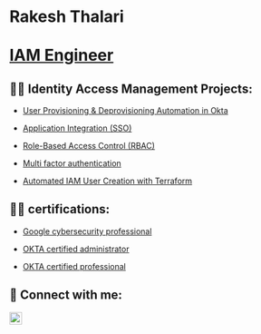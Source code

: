 <h1>Rakesh Thalari <br/> <br/><a href="https://www.linkedin.com/in/joshmadakor/">IAM Engineer</a>

<h2>👨‍💻 Identity Access Management Projects:</h2>


  - [User Provisioning & Deprovisioning Automation in Okta](https://github.com/Rakeshthalari/Provisioning-deProvisioning/blob/main/README.md)

  - [Application Integration (SSO)](https://github.com/Rakeshthalari/Application-integration/blob/main/README.md)
    
  - [Role-Based Access Control (RBAC)](https://github.com/Rakeshthalari/Role-based-access-control/blob/main/README.md)
  
  - [Multi factor authentication](https://github.com/Rakeshthalari/MFA/blob/main/README.md)
  
  - [Automated IAM User Creation with Terraform](https://github.com/Rakeshthalari/MFA/blob/main/README.md) <b></b>


<h2>👨‍💻 certifications:</h2>


  - [Google cybersecurity professional](https://www.credly.com/badges/eb040df2-ffc3-4a29-80a9-960fe9a83825/public_url)
    
  - [OKTA certified administrator](https://www.credly.com/badges/1eeaae72-83a3-4449-a326-8208ba88ff09/public_url)

  - [OKTA certified professional](https://www.credly.com/badges/45cf1261-289a-4796-a90d-2acebb84efbd/public_url)

<h2> 🤳 Connect with me:</h2>


[<img align="left" alt="JoshMadakor | LinkedIn" width="22px" src="https://cdn.jsdelivr.net/npm/simple-icons@v3/icons/linkedin.svg" />][linkedin]



[linkedin]: https://www.linkedin.com/in/rakesh-thalari/

<!--
**joshmadakor1/joshmadakor1** is a ✨ _special_ ✨ repository because its `README.md` (this file) appears on your GitHub profile.

Here are some ideas to get you started:

- 🔭 I’m currently working on ...
- 🌱 I’m currently learning ...
- 👯 I’m looking to collaborate on ...
- 🤔 I’m looking for help with ...
- 💬 Ask me about ...
- 📫 How to reach me: ...
- 😄 Pronouns: ...
- ⚡ Fun fact: ...
-->
